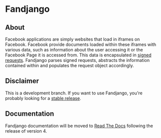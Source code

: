 # Fandjango

## About

Facebook applications are simply websites that load in iframes on Facebook. Facebook provide documents loaded
within these iframes with various data, such as information about the user accessing it or the Facebook Page
it is accessed from. This data is encapsulated in [signed requests](http://developers.facebook.com/docs/authentication/signed_request/).
Fandjango parses signed requests, abstracts the information contained within and populates the request object accordingly.

## Disclaimer

This is a development branch. If you want to use Fandjango, you're probably looking for a [stable release](https://github.com/jgorset/fandjango).

## Documentation

Fandjango documentation will be moved to [Read The Docs](readthedocs.org) following the release of version 4.
